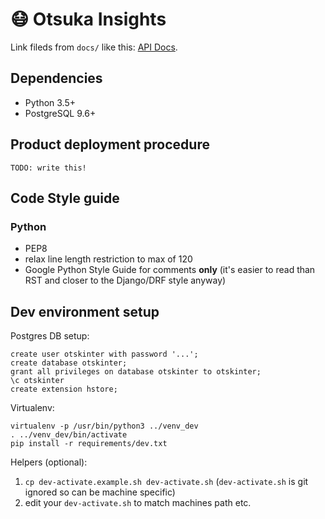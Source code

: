 # 😷 Otsuka Insights

Link fileds from `docs/` like this: [API Docs](docs/api.md).

## Dependencies

* Python 3.5+
* PostgreSQL 9.6+

## Product deployment procedure

`TODO: write this!`

## Code Style guide

### Python

* PEP8
* relax line length restriction to max of 120
* Google Python Style Guide for comments **only** (it's easier to read than RST and closer to the Django/DRF style anyway)

## Dev environment setup

Postgres DB setup:

```
create user otskinter with password '...';
create database otskinter;
grant all privileges on database otskinter to otskinter;
\c otskinter
create extension hstore;
```

Virtualenv:

```
virtualenv -p /usr/bin/python3 ../venv_dev
. ../venv_dev/bin/activate
pip install -r requirements/dev.txt
```

Helpers (optional):

1. `cp dev-activate.example.sh dev-activate.sh` (`dev-activate.sh` is git ignored so can be machine specific)
2. edit your `dev-activate.sh` to match machines path etc.
